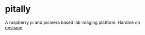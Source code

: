 # pitally

A raspberry pi and picmera based lab imaging platform.
Hardare on [onshape](https://cad.onshape.com/documents/cf9f37195913f431f8375d34/w/c2e04ab47fb4c5c44034306a/e/ab15e3771b1930967d984c4c)
